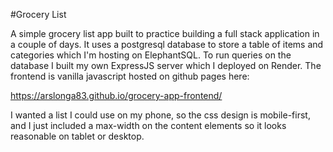 #Grocery List

A simple grocery list app built to practice building a full stack application in a couple of days. It uses a postgresql database to store a table of items and categories which I'm hosting on ElephantSQL. To run queries on the database I built my own ExpressJS server which I deployed on Render. The frontend is vanilla javascript hosted on github pages here:

https://arslonga83.github.io/grocery-app-frontend/

I wanted a list I could use on my phone, so the css design is mobile-first, and I just included a max-width on the content elements so it looks reasonable on tablet or desktop. 


